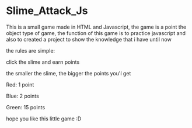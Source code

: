 # Slime_Attack_Js
This is a small game made in HTML and Javascript, the game is a point the object  type of game,
the function of this game is to practice javascript and also to created a project to show the knowledge
that i have until now

the rules are simple:

click  the slime and earn points

the smaller the slime, the bigger the points you'l get

Red: 1 point

Blue: 2 points

Green: 15 points


hope you like this little game :D
